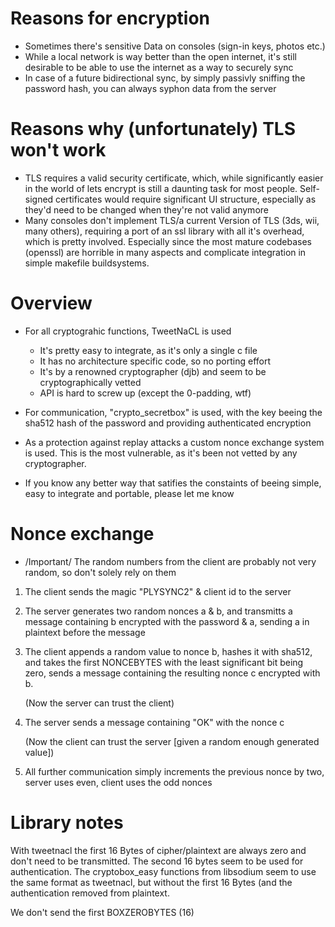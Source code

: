 # Reasons for encryption
- Sometimes there's sensitive Data on consoles (sign-in keys, photos etc.)
- While a local network is way better than the open internet, it's still
  desirable to be able to use the internet as a way to securely sync
- In case of a future bidirectional sync, by simply passivly sniffing the
  password hash, you can always syphon data from the server
# Reasons why (unfortunately) TLS won't work
- TLS requires a valid security certificate, which, while significantly easier
  in the world of lets encrypt is still a daunting task for most people.
  Self-signed certificates would require significant UI structure, especially as
  they'd need to be changed when they're not valid anymore
- Many consoles don't implement TLS/a current Version of TLS (3ds, wii, many
  others), requiring a port of an ssl library with all it's overhead, which is
  pretty involved. Especially since the most mature codebases (openssl) are
  horrible in many aspects and complicate integration in simple makefile
  buildsystems.
# Overview
- For all cryptograhic functions, TweetNaCL is used
  - It's pretty easy to integrate, as it's only a single c file
  - It has no architecture specific code, so no porting effort
  - It's by a renowned cryptographer (djb) and seem to be cryptographically
    vetted
  - API is hard to screw up (except the 0-padding, wtf)
- For communication, "crypto_secretbox" is used, with the key beeing the sha512
  hash of the password and providing authenticated encryption
- As a protection against replay attacks a custom nonce exchange system is used.
  This is the most vulnerable, as it's been not vetted by any cryptographer.

- If you know any better way that satifies the constaints of beeing simple, easy
  to integrate and portable, please let me know
# Nonce exchange
- /Important/ The random numbers from the client are probably not very random,
  so don't solely rely on them

1. The client sends the magic "PLYSYNC2" & client id to the server
2. The server generates two random nonces a & b, and transmitts a message
   containing b encrypted with the password & a, sending a in plaintext
   before the message
3. The client appends a random value to nonce b, hashes it with sha512, and
   takes the first NONCEBYTES with the least significant bit being zero, sends a message
   containing the resulting nonce c encrypted with b.
   
   (Now the server can trust the client)
4. The server sends a message containing "OK" with the nonce c
   
   (Now the client can trust the server [given a random enough generated value])
5. All further communication simply increments the previous nonce by two, server
   uses even, client uses the odd nonces

# Library notes
With tweetnacl the first 16 Bytes of cipher/plaintext are always zero and don't
need to be transmitted. The second 16 bytes seem to be used for authentication.
The cryptobox_easy functions from libsodium seem to use the same format as
tweetnacl, but without the first 16 Bytes (and the authentication removed from
plaintext.

We don't send the first BOXZEROBYTES (16)
